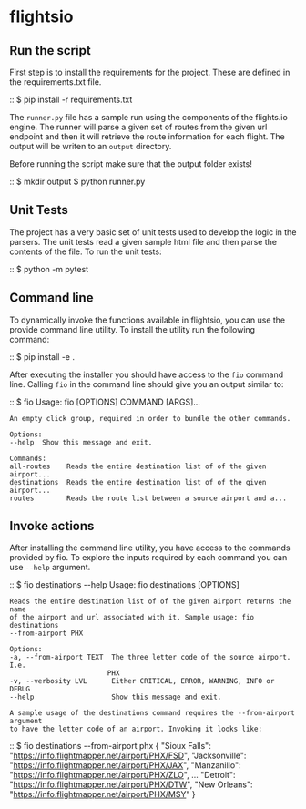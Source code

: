 # flightsio

## Run the script

First step is to install the requirements for the project. These are defined in
the requirements.txt file.

::
    $ pip install -r requirements.txt

The `runner.py` file has a sample run using the components of the flights.io
engine. The runner will parse a given set of routes from the given url endpoint
and then it will retrieve the route information for each flight. The output
will be writen to an `output` directory.

Before running the script make sure that the output folder exists!

::
    $ mkdir output
    $ python runner.py

## Unit Tests

The project has a very basic set of unit tests used to develop the logic in the
parsers. The unit tests read a given sample html file and then parse the contents
of the file. To run the unit tests:

::
    $ python -m pytest

## Command line

To dynamically invoke the functions available in flightsio, you can use the provide
command line utility. To install the utility run the following command:

::
    $ pip install -e .

After executing the installer you should have access to the `fio` command line.
Calling `fio` in the command line should give you an output similar to:

::
    $ fio
    Usage: fio [OPTIONS] COMMAND [ARGS]...

    An empty click group, required in order to bundle the other commands.

    Options:
    --help  Show this message and exit.

    Commands:
    all-routes    Reads the entire destination list of of the given airport...
    destinations  Reads the entire destination list of of the given airport...
    routes        Reads the route list between a source airport and a...

## Invoke actions
After installing the command line utility, you have access to the commands provided
by fio. To explore the inputs required by each command you can use `--help` argument.

::
    $ fio destinations --help
    Usage: fio destinations [OPTIONS]

    Reads the entire destination list of of the given airport returns the name
    of the airport and url associated with it. Sample usage: fio destinations
    --from-airport PHX

    Options:
    -a, --from-airport TEXT  The three letter code of the source airport. I.e.
                            PHX
    -v, --verbosity LVL      Either CRITICAL, ERROR, WARNING, INFO or DEBUG
    --help                   Show this message and exit.

    A sample usage of the destinations command requires the --from-airport argument
    to have the letter code of an airport. Invoking it looks like:

::
    $ fio destinations --from-airport phx
    {
        "Sioux Falls": "https://info.flightmapper.net/airport/PHX/FSD",
        "Jacksonville": "https://info.flightmapper.net/airport/PHX/JAX",
        "Manzanillo": "https://info.flightmapper.net/airport/PHX/ZLO",
        ...
        "Detroit": "https://info.flightmapper.net/airport/PHX/DTW",
        "New Orleans": "https://info.flightmapper.net/airport/PHX/MSY"
    }
